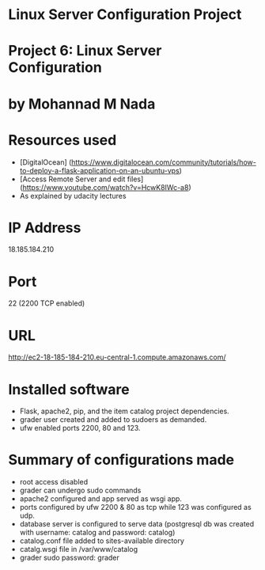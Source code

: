 # Linux Server Configuration Project
# Project 6: Linux Server Configuration
# by Mohannad M Nada

# Resources used
* [DigitalOcean] (https://www.digitalocean.com/community/tutorials/how-to-deploy-a-flask-application-on-an-ubuntu-vps)
* [Access Remote Server and edit files] (https://www.youtube.com/watch?v=HcwK8IWc-a8)
* As explained by udacity lectures

# IP Address
18.185.184.210

# Port
22 (2200 TCP enabled)

# URL
http://ec2-18-185-184-210.eu-central-1.compute.amazonaws.com/

# Installed software
* Flask, apache2, pip, and the item catalog project dependencies.
* grader user created and added to sudoers as demanded.
* ufw enabled ports 2200, 80 and 123.

# Summary of configurations made
* root access disabled
* grader can undergo sudo commands
* apache2 configured and app served as wsgi app.
* ports configured by ufw 2200 & 80 as tcp while 123 was configured as udp.
* database server is configured to serve data (postgresql db was created with username: catalog and password: catalog)
* catalog.conf file added to sites-available directory
* catalg.wsgi file in /var/www/catalog
* grader sudo password: grader
